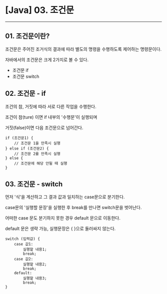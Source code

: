 # \[Java\] 03. 조건문

---

  
  

## 01\. 조건문이란?

조건문은 주어진 조거식의 결과에 따라 별도의 명령을 수행하도록 제어하는 명령문이다.

자바에서의 조건문은 크게 2가지로 볼 수 있다.

-   조건문 if
-   조건문 switch

  
  
  
  
  

## 02\. 조건문 - if

조건의 참, 거짓에 따라 서로 다른 작업을 수행한다.

조건이 참(ture) 이면 if 내부의 '수행문'이 실행되며

  
거짓(false)이면 다음 조건문으로 넘어간다.

```
if (조건문1) {
    // 조건문 1을 만족시 실행
} else if (조건문2) {
    // 조건문 2를 만족시 실행
} else {
    // 조건문에 해당 안될 때 실행
}
```

  
  
  
  
  

## 03\. 조건문 - switch

먼저 '식'을 계산하고 그 결과 값과 일치하는 case문으로 분기한다.

case문의 '실행할 문장'을 실행한 후 break를 만나면 switch문을 벗어난다.

어떠한 case 문도 분기하지 못한 경우 default 문으로 이동한다.

  
default 문은 생략 가능, 실행문장은 { }으로 둘러싸지 않는다.

```
switch (입력값) {
    case 값1:
        실행할 내용1;
        break;
    case 값2:
        실행할 내용2;
        break;
    default:
        실행할 내용3;
        break;
}
```